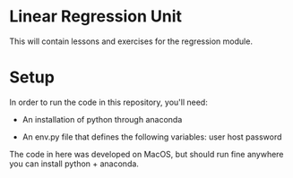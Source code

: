 # Linear Regression Unit
This will contain lessons and exercises for the regression module.

# Setup

In order to run the code in this repository, you'll need:

   - An installation of python through anaconda

   - An env.py file that defines the following variables:
        user
        host
        password

The code in here was developed on MacOS, but should run fine anywhere you can install python + anaconda.

